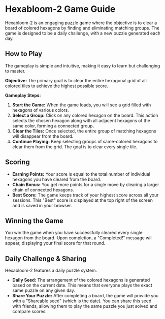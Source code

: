 # Hexabloom-2 Game Guide

Hexabloom-2 is an engaging puzzle game where the objective is to clear a board of colored hexagons by finding and eliminating matching groups. The game is designed to be a daily challenge, with a new puzzle generated each day.

## How to Play

The gameplay is simple and intuitive, making it easy to learn but challenging to master.

**Objective:**
The primary goal is to clear the entire hexagonal grid of all colored tiles to achieve the highest possible score.

**Gameplay Steps:**

1.  **Start the Game:** When the game loads, you will see a grid filled with hexagons of various colors.
2.  **Select a Group:** Click on any colored hexagon on the board. This action selects the chosen hexagon along with all adjacent hexagons of the same color, forming a connected group.
3.  **Clear the Tiles:** Once selected, the entire group of matching hexagons will disappear from the board.
4.  **Continue Playing:** Keep selecting groups of same-colored hexagons to clear them from the grid. The goal is to clear every single tile.

## Scoring

*   **Earning Points:** Your score is equal to the total number of individual hexagons you have cleared from the board.
*   **Chain Bonus:** You get more points for a single move by clearing a larger chain of connected hexagons.
*   **Best Score:** The game keeps track of your highest score across all your sessions. This "Best" score is displayed at the top right of the screen and is saved in your browser.

## Winning the Game

You win the game when you have successfully cleared every single hexagon from the board. Upon completion, a "Completed!" message will appear, displaying your final score for that round.

## Daily Challenge & Sharing

Hexabloom-2 features a daily puzzle system.

*   **Daily Seed:** The arrangement of the colored hexagons is generated based on the current date. This means that everyone plays the exact same puzzle on any given day.
*   **Share Your Puzzle:** After completing a board, the game will provide you with a "Shareable seed" (which is the date). You can share this seed with friends, allowing them to play the same puzzle you just solved and compare scores.